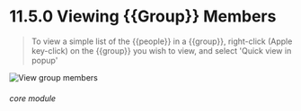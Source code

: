 # 11.5.0    Viewing {{Group}} Members

> To view a simple list of the {{people}} in a {{group}}, right-click (Apple key-click) on the {{group}} you wish to view, and select 'Quick view in popup' 

 ![View group members](106a.png)


###### core module

